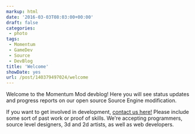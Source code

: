 ```yaml
---
markup: html
date: '2016-03-03T08:03:00+00:00'
draft: false
categories:
 - photo
tags: 
 - Momentum
 - GameDev
 - Source
 - DevBlog
title: 'Welcome'
showDate: yes
url: /post/140379497024/welcome
---
```


Welcome to the Momentum Mod devblog! Here you will see status updates and progress reports on our open source Source Engine modification.

If you want to get involved in development, [contact us here!](http://momentum-mod.org/contact) Please include some sort of past work or proof of skills. We're accepting programmers, source level designers, 3d and 2d artists, as well as web developers.
